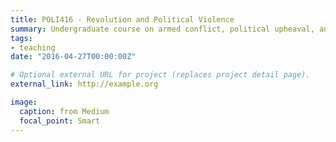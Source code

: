 ```yaml
---
title: POLI416 - Revolution and Political Violence
summary: Undergraduate course on armed conflict, political upheaval, and violence around the world.
tags:
- teaching
date: "2016-04-27T00:00:00Z"

# Optional external URL for project (replaces project detail page).
external_link: http://example.org

image:
  caption: from Medium
  focal_point: Smart
---
```

